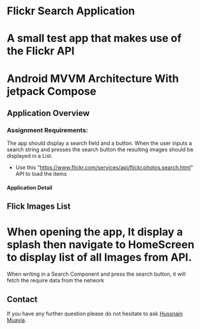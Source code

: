 # Flickr Search Application

# A small test app that makes use of the Flickr API

# Android MVVM Architecture With jetpack Compose

## Application Overview

### Assignment Requirements:

The app should display a search field and a button. When the user inputs a search string and presses
the search button the resulting images should be displayed in a List.

* Use this "https://www.flickr.com/services/api/flickr.photos.search.html" API to load the items

#### Application Detail

## Flick Images List

# When opening the app, It display a splash then navigate to HomeScreen to display list of all Images from API.

When writing in a Search Component and press the search button, it will fetch the require data from
the network

## Contact

If you have any further question please do not hesitate to
ask [Hussnain Muavia](mailto:hussnain.muavia@gmail.com).

